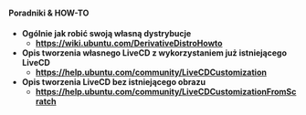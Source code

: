 <h4> Poradniki & HOW-TO <h4>

* Ogólnie jak robić swoją własną dystrybucje
	* https://wiki.ubuntu.com/DerivativeDistroHowto
* Opis tworzenia własnego LiveCD z wykorzystaniem już istniejącego LiveCD
	* https://help.ubuntu.com/community/LiveCDCustomization
* Opis tworzenia LiveCD bez istniejącego obrazu
	* https://help.ubuntu.com/community/LiveCDCustomizationFromScratch
